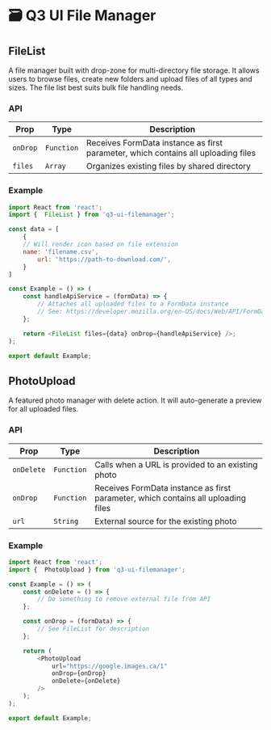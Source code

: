 # 🗃️ Q3 UI File Manager

## FileList

A file manager built with drop-zone for multi-directory file
storage. It allows users to browse files, create new folders
and upload files of all types and sizes. The file list best
suits bulk file handling needs.

### API

| Prop     | Type       | Description                                                                       |
| -------- | ---------- | --------------------------------------------------------------------------------- |
| `onDrop` | `Function` | Receives FormData instance as first parameter, which contains all uploading files |
| `files`  | `Array`    | Organizes existing files by shared directory                                      |

### Example

```javascript
import React from 'react';
import {  FileList } from 'q3-ui-filemanager';

const data = [
	{
    // Will render icon based on file extension
    name: 'filename.csv',
		url: 'https://path-to-download.com/',
	}
]

const Example = () => (
	const handleApiService = (formData) => {
		// Attaches all uploaded files to a FormData instance
		// See: https://developer.mozilla.org/en-US/docs/Web/API/FormData
	};

	return <FileList files={data} onDrop={handleApiService} />;
);

export default Example;
```

## PhotoUpload

A featured photo manager with delete action. It will
auto-generate a preview for all uploaded files.

### API

| Prop       | Type       | Description                                                                       |
| ---------- | ---------- | --------------------------------------------------------------------------------- |
| `onDelete` | `Function` | Calls when a URL is provided to an existing photo                                 |
| `onDrop`   | `Function` | Receives FormData instance as first parameter, which contains all uploading files |
| `url`      | `String`   | External source for the existing photo                                            |

### Example

```javascript
import React from 'react';
import {  PhotoUpload } from 'q3-ui-filemanager';

const Example = () => (
	const onDelete = () => {
		// Do something to remove external file from API
	};

	const onDrop = (formData) => {
		// See FileList for description
	};

	return (
		<PhotoUpload
			url="https://google.images.ca/1"
			onDrop={onDrop}
			onDelete={onDelete}
		/>
	);
);

export default Example;
```
